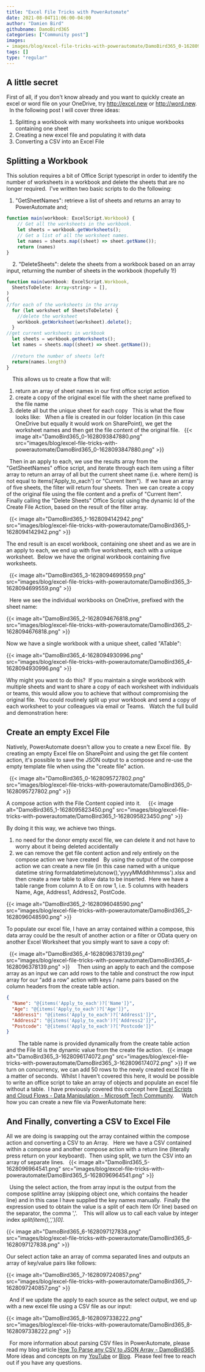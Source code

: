 ```yaml
---
title: "Excel File Tricks with PowerAutomate"
date: 2021-08-04T11:06:00-04:00
author: "Damien Bird"
githubname: DamoBird365
categories: ["Community post"]
images:
- images/blog/excel-file-tricks-with-powerautomate/DamoBird365_0-1628093847880.png
tags: []
type: "regular"
---
```



## A little secret

First of all, if you don't know already and you want to quickly create
an excel or word file on your OneDrive, try <http://excel.new> or
<http://word.new>. 
 
In the following post I will cover three ideas:

1.  Splitting a workbook with many worksheets into unique workbooks
containing one sheet
2.  Creating a new excel file and populating it with data
3.  Converting a CSV into an Excel File
 
## Splitting a Workbook 

This solution requires a bit of Office Script typescript in order to
identify the number of worksheets in a workbook and delete the sheets
that are no longer required.  I've written two basic scripts to do the
following:
 
1.  "GetSheetNames": retrieve a list of sheets and returns an array to
PowerAutomate and;
 
 
```javascript
function main(workbook: ExcelScript.Workbook) {
    // Get all the worksheets in the workbook. 
    let sheets = workbook.getWorksheets();
    // Get a list of all the worksheet names.
    let names = sheets.map((sheet) => sheet.getName());
    return (names)
}
```
 
 
2.  "DeleteSheets": delete the sheets from a workbook based on an
array input, returning the number of sheets in the workbook (hopefully
1!)
 
 
```javascript
function main(workbook: ExcelScript.Workbook,
  SheetsToDelete: Array<string> = [],
)
{
//for each of the worksheets in the array
  for (let worksheet of SheetsToDelete) {
    //delete the worksheet
    workbook.getWorksheet(worksheet).delete();
  }
//get current worksheets in workbook
  let sheets = workbook.getWorksheets();
  let names = sheets.map((sheet) => sheet.getName());
  
  //return the number of sheets left
  return(names.length)
}
```
 
 
This allows us to create a flow that will:

1.  return an array of sheet names in our first office script action
2.  create a copy of the original excel file with the sheet name
prefixed to the file name
3.  delete all but the unique sheet for each copy
 
This is what the flow looks like:
 
When a file is created in our folder location (in this case OneDrive but
equally it would work on SharePoint), we get the worksheet names and
then get the file content of the original file.
 
{{< image alt="DamoBird365_0-1628093847880.png" src="images/blog/excel-file-tricks-with-powerautomate/DamoBird365_0-1628093847880.png" >}}

 
Then in an apply to each, we use the results array from the
"GetSheetNames" office script, and iterate through each item using a
filter array to return an array of all but the current sheet name (i.e.
where item() is not equal to items('Apply_to_each') or "Current
Item").  If we have an array of five sheets, the filter will return
four sheets.  Then we can create a copy of the original file using the
file content and a prefix of "Current Item".  Finally calling the
"Delete Sheets" Office Script using the dynamic Id of the Create File
Action, based on the result of the filter array.  

 
{{< image alt="DamoBird365_1-1628094142942.png" src="images/blog/excel-file-tricks-with-powerautomate/DamoBird365_1-1628094142942.png" >}}


The end result is an excel workbook, containing one sheet and as we are
in an apply to each, we end up with five worksheets, each with a unique
worksheet.  Below we have the original workbook containing five
worksheets.

 
{{< image alt="DamoBird365_3-1628094699559.png" src="images/blog/excel-file-tricks-with-powerautomate/DamoBird365_3-1628094699559.png" >}}

 
Here we see the individual workbooks on OneDrive, prefixed with the
sheet name:
 

{{< image alt="DamoBird365_2-1628094676818.png" src="images/blog/excel-file-tricks-with-powerautomate/DamoBird365_2-1628094676818.png" >}}

Now we have a single workbook with a unique sheet, called "ATable":
 

{{< image alt="DamoBird365_4-1628094930996.png" src="images/blog/excel-file-tricks-with-powerautomate/DamoBird365_4-1628094930996.png" >}}
 

Why might you want to do this?  If you maintain a single workbook with
multiple sheets and want to share a copy of each worksheet with
individuals or teams, this would allow you to achieve that without
compromising the original file.  You could routinely split up your
workbook and send a copy of each worksheet to your colleagues via email
or Teams.
 
Watch the full build and demonstration here:

## Create an empty Excel File 

Natively, PowerAutomate doesn't allow you to create a new Excel file. 
By creating an empty Excel file on SharePoint and using the get file
content action, it's possible to save the JSON output to a compose and
re-use the empty template file when using the "create file" action.

 
{{< image alt="DamoBird365_0-1628095727802.png" src="images/blog/excel-file-tricks-with-powerautomate/DamoBird365_0-1628095727802.png" >}}

A compose action with the File Content copied into it.  
 
{{< image alt="DamoBird365_1-1628095823450.png" src="images/blog/excel-file-tricks-with-powerautomate/DamoBird365_1-1628095823450.png" >}}


By doing it this way, we achieve two things.

1.  no need for the donor empty excel file, we can delete it and not
have to worry about it being deleted accidentally
2.  we can remove the get file content action and rely entirely on the
compose action we have created
 
By using the output of the compose action we can create a new file (in
this case named with a unique datetime string
formatdatetime(utcnow(),'yyyyMMddhhmmss').xlsx and then create a new
table to allow data to be inserted.  Here we have a table range from
column A to E on row 1, i.e. 5 columns with headers Name, Age, Address1,
Address2, PostCode.
 

{{< image alt="DamoBird365_2-1628096048590.png" src="images/blog/excel-file-tricks-with-powerautomate/DamoBird365_2-1628096048590.png" >}}

To populate our excel file, I have an array contained within a compose,
this data array could be the result of another action or a filter or
OData query on another Excel Worksheet that you simply want to save a
copy of:

 
{{< image alt="DamoBird365_4-1628096378139.png" src="images/blog/excel-file-tricks-with-powerautomate/DamoBird365_4-1628096378139.png" >}}
 
 
Then using an apply to each and the compose array as an input we can add
rows to the table and construct the row input array for our "add a
row" action with keys / name pairs based on the column headers from the
create table action. 
 
 
 
 
```json
{
  "Name": "@{items('Apply_to_each')?['Name']}",
  "Age": "@{items('Apply_to_each')?['Age']}",
  "Address1": "@{items('Apply_to_each')?['Address1']}",
  "Address2": "@{items('Apply_to_each')?['Address2']}",
  "Postcode": "@{items('Apply_to_each')?['Postcode']}"
}
```
 
 
 
 
The table name is provided dynamically from the create table action and
the File Id is the dynamic value from the create file action.
 
{{< image alt="DamoBird365_3-1628096174072.png" src="images/blog/excel-file-tricks-with-powerautomate/DamoBird365_3-1628096174072.png" >}}
If we turn on concurrency, we can add 50 rows to the newly created excel
file in a matter of seconds.  Whilst I haven't covered this here, it
would be possible to write an office script to take an array of objects
and populate an excel file without a table.  I have previously covered
this concept here [Excel Scripts and Cloud Flows - Data Manipulation -
Microsoft Tech
Community](https://techcommunity.microsoft.com/t5/microsoft-365-pnp-blog/excel-scripts-and-cloud-flows-data-manipulation/ba-p/2356956).  
 
Watch how you can create a new file via PowerAutomate here:
 

## And Finally, converting a CSV to Excel File 

All we are doing is swapping out the array contained within the compose
action and converting a CSV to an Array.
 
Here we have a CSV contained within a compose and another compose action
with a return line (literally press return on your keyboard).  Then
using split, we turn the CSV into an array of separate lines.
 
{{< image alt="DamoBird365_5-1628096964541.png" src="images/blog/excel-file-tricks-with-powerautomate/DamoBird365_5-1628096964541.png" >}}

 
Using the select action, the from array input is the output from the
compose splitline array (skipping object one, which contains the header
line) and in this case I have supplied the key names manually.  Finally
the expression used to obtain the value is a split of each item (Or
line) based on the separator, the comma ','. 
 
This will allow us to call each value by integer
index *split(item(),',')\[0\].*
 

{{< image alt="DamoBird365_6-1628097127838.png" src="images/blog/excel-file-tricks-with-powerautomate/DamoBird365_6-1628097127838.png" >}}


Our select action take an array of comma separated lines and outputs an
array of key/value pairs like follows:

{{< image alt="DamoBird365_7-1628097240857.png" src="images/blog/excel-file-tricks-with-powerautomate/DamoBird365_7-1628097240857.png" >}}

 
And if we update the apply to each source as the select output, we end
up with a new excel file using a CSV file as our input:


{{< image alt="DamoBird365_8-1628097338222.png" src="images/blog/excel-file-tricks-with-powerautomate/DamoBird365_8-1628097338222.png" >}}

 
For more information about parsing CSV files in PowerAutomate, please
read my blog article [How To Parse any CSV to JSON Array -
DamoBird365](https://www.damobird365.com/how-to-parse-a-csv-to-json-array-flow/).
 
More ideas and concepts on my
[YouTube](https://www.youtube.com/channel/UC-NCKrEw6CM8fidaIk-yrUQ?sub_confirmation=1)
or [Blog](http://www.damobird365.com).  Please feel free to reach out if
you have any questions.
